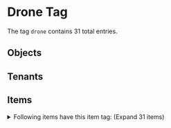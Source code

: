 # Drone Tag

The tag `drone` contains 31 total entries.

## Objects

## Tenants

## Items

<details markdown="1"><summary>Following items have this item tag: (Expand 31 items)</summary>

- <img src="https://raw.githubusercontent.com/Ceterai/Enternia/main/items/active/alta/spawners/drones/ionic.png" alt="Alta Citadel Drone ★★★ icon" loading="lazy" height="16px" width="auto" /> [Alta Citadel Drone ★★★](https://ceterai.github.io/MyEnternia/Wiki/AltaCitadelDrone)
- <img src="https://raw.githubusercontent.com/Ceterai/Enternia/main/items/active/alta/spawners/drones/ionic.png" alt="Alta Lab Drone icon" loading="lazy" height="16px" width="auto" /> [Alta Lab Drone](https://ceterai.github.io/MyEnternia/Wiki/AltaLabDrone)
- <img src="https://raw.githubusercontent.com/Ceterai/Enternia/main/items/active/alta/spawners/drones/security.png" alt="Cleaner Drone icon" loading="lazy" height="16px" width="auto" /> [Cleaner Drone](https://ceterai.github.io/MyEnternia/Wiki/CleanerDrone)
- <img src="https://raw.githubusercontent.com/Ceterai/Enternia/main/items/active/alta/spawners/drones/companion.png" alt="Companion Drone ★★ icon" loading="lazy" height="16px" width="auto" /> [Companion Drone ★★](https://ceterai.github.io/MyEnternia/Wiki/CompanionDrone)
- <img src="https://raw.githubusercontent.com/Ceterai/Enternia/main/items/active/alta/spawners/drones/crystal.png" alt="Crystallized Scout Drone ★ icon" loading="lazy" height="16px" width="auto" /> [Crystallized Scout Drone ★](https://ceterai.github.io/MyEnternia/Wiki/CrystallizedScoutDrone)
- <img src="https://raw.githubusercontent.com/Ceterai/Enternia/main/items/active/alta/spawners/drones/defensive.png" alt="EDS Defensive Drone ★ icon" loading="lazy" height="16px" width="auto" /> [EDS Defensive Drone ★](https://ceterai.github.io/MyEnternia/Wiki/EDSDefensiveDrone)
- <img src="https://raw.githubusercontent.com/Ceterai/Enternia/main/items/active/alta/spawners/drones/eds.png" alt="EDS Drone ★ icon" loading="lazy" height="16px" width="auto" /> [EDS Drone ★](https://ceterai.github.io/MyEnternia/Wiki/EDSDrone)
- <img src="https://raw.githubusercontent.com/Ceterai/Enternia/main/items/active/alta/spawners/drones/elin.png" alt="Elin Drone ★ icon" loading="lazy" height="16px" width="auto" /> [Elin Drone ★](https://ceterai.github.io/MyEnternia/Wiki/ElinDrone)
- <img src="https://raw.githubusercontent.com/Ceterai/Enternia/main/items/active/alta/spawners/drones/elite.png" alt="Elite Drone icon" loading="lazy" height="16px" width="auto" /> [Elite Drone](https://ceterai.github.io/MyEnternia/Wiki/EliteDrone)
- <img src="https://raw.githubusercontent.com/Ceterai/Enternia/main/items/active/alta/spawners/drones/mini.png" alt="Elite Mini Drone icon" loading="lazy" height="16px" width="auto" /> [Elite Mini Drone](https://ceterai.github.io/MyEnternia/Wiki/EliteMiniDrone)
- <img src="https://raw.githubusercontent.com/Ceterai/Enternia/main/items/active/alta/spawners/drones/frigate_empty.png" alt="Empty EDS Frigate Drone ★★★ icon" loading="lazy" height="16px" width="auto" /> [Empty EDS Frigate Drone ★★★](https://ceterai.github.io/MyEnternia/Wiki/EmptyEDSFrigateDrone)
- <img src="https://raw.githubusercontent.com/Ceterai/Enternia/main/items/active/alta/spawners/drones/engineer.png" alt="Engineer Drone ★★★ icon" loading="lazy" height="16px" width="auto" /> [Engineer Drone ★★★](https://ceterai.github.io/MyEnternia/Wiki/EngineerDrone)
- <img src="https://raw.githubusercontent.com/Ceterai/Enternia/main/items/active/alta/spawners/drones/scout.png" alt="Enviro Drone icon" loading="lazy" height="16px" width="auto" /> [Enviro Drone](https://ceterai.github.io/MyEnternia/Wiki/EnviroDrone)
- <img src="https://raw.githubusercontent.com/Ceterai/Enternia/main/items/active/alta/spawners/drones/mini.png" alt="Ghearun Drone icon" loading="lazy" height="16px" width="auto" /> [Ghearun Drone](https://ceterai.github.io/MyEnternia/Wiki/GhearunDrone)
- <img src="https://raw.githubusercontent.com/Ceterai/Enternia/main/items/active/alta/spawners/drones/watcher.png" alt="Gheatsyn Drone icon" loading="lazy" height="16px" width="auto" /> [Gheatsyn Drone](https://ceterai.github.io/MyEnternia/Wiki/GheatsynDrone)
- <img src="https://raw.githubusercontent.com/Ceterai/Enternia/main/items/active/alta/spawners/drones/ionic.png" alt="Ionic Drone ★★ icon" loading="lazy" height="16px" width="auto" /> [Ionic Drone ★★](https://ceterai.github.io/MyEnternia/Wiki/IonicDrone)
- <img src="https://raw.githubusercontent.com/Ceterai/Enternia/main/items/active/alta/spawners/drones/mini.png" alt="Kinetic Drone icon" loading="lazy" height="16px" width="auto" /> [Kinetic Drone](https://ceterai.github.io/MyEnternia/Wiki/KineticDrone)
- <img src="https://raw.githubusercontent.com/Ceterai/Enternia/main/items/active/alta/spawners/drones/mini.png" alt="Minidrone icon" loading="lazy" height="16px" width="auto" /> [Minidrone](https://ceterai.github.io/MyEnternia/Wiki/Minidrone)
- <img src="https://raw.githubusercontent.com/Ceterai/Enternia/main/items/active/alta/spawners/drones/ionic.png" alt="Mystic Drone ★★ icon" loading="lazy" height="16px" width="auto" /> [Mystic Drone ★★](https://ceterai.github.io/MyEnternia/Wiki/MysticDrone)
- <img src="https://raw.githubusercontent.com/Ceterai/Enternia/main/items/active/alta/spawners/drones/trans.png" alt="Orchid Drone ★★ icon" loading="lazy" height="16px" width="auto" /> [Orchid Drone ★★](https://ceterai.github.io/MyEnternia/Wiki/OrchidDrone)
- <img src="https://raw.githubusercontent.com/Ceterai/Enternia/main/items/active/alta/spawners/drones/scout.png" alt="Pastel Drone ★ icon" loading="lazy" height="16px" width="auto" /> [Pastel Drone ★](https://ceterai.github.io/MyEnternia/Wiki/PastelDrone)
- <img src="https://raw.githubusercontent.com/Ceterai/Enternia/main/items/active/alta/spawners/drones/scout.png" alt="Scout Drone icon" loading="lazy" height="16px" width="auto" /> [Scout Drone](https://ceterai.github.io/MyEnternia/Wiki/ScoutDrone)
- <img src="https://raw.githubusercontent.com/Ceterai/Enternia/main/items/active/alta/spawners/drones/security.png" alt="Security Drone icon" loading="lazy" height="16px" width="auto" /> [Security Drone](https://ceterai.github.io/MyEnternia/Wiki/SecurityDrone)
- <img src="https://raw.githubusercontent.com/Ceterai/Enternia/main/items/active/alta/spawners/drones/sentry.png" alt="Sentry Drone ★★★ icon" loading="lazy" height="16px" width="auto" /> [Sentry Drone ★★★](https://ceterai.github.io/MyEnternia/Wiki/SentryDrone)
- <img src="https://raw.githubusercontent.com/Ceterai/Enternia/main/items/active/alta/spawners/drones/shield.png" alt="Shieldrone ★★★ icon" loading="lazy" height="16px" width="auto" /> [Shieldrone ★★★](https://ceterai.github.io/MyEnternia/Wiki/Shieldrone)
- <img src="https://raw.githubusercontent.com/Ceterai/Enternia/main/items/active/alta/spawners/drones/scout.png" alt="Smart Drone icon" loading="lazy" height="16px" width="auto" /> [Smart Drone](https://ceterai.github.io/MyEnternia/Wiki/SmartDrone)
- <img src="https://raw.githubusercontent.com/Ceterai/Enternia/main/items/active/alta/spawners/drones/mini.png" alt="Stardust Drone icon" loading="lazy" height="16px" width="auto" /> [Stardust Drone](https://ceterai.github.io/MyEnternia/Wiki/StardustDrone)
- <img src="https://raw.githubusercontent.com/Ceterai/Enternia/main/items/active/alta/spawners/drones/watcher.png" alt="Tech Drone icon" loading="lazy" height="16px" width="auto" /> [Tech Drone](https://ceterai.github.io/MyEnternia/Wiki/TechDrone)
- <img src="https://raw.githubusercontent.com/Ceterai/Enternia/main/items/active/alta/spawners/drones/security.png" alt="Toy Drone ★★ icon" loading="lazy" height="16px" width="auto" /> [Toy Drone ★★](https://ceterai.github.io/MyEnternia/Wiki/ToyDrone)
- <img src="https://raw.githubusercontent.com/Ceterai/Enternia/main/items/active/alta/spawners/drones/ionic.png" alt="Viona Drone ★★ icon" loading="lazy" height="16px" width="auto" /> [Viona Drone ★★](https://ceterai.github.io/MyEnternia/Wiki/VionaDrone)
- <img src="https://raw.githubusercontent.com/Ceterai/Enternia/main/items/active/alta/spawners/drones/watcher.png" alt="Watcher Drone icon" loading="lazy" height="16px" width="auto" /> [Watcher Drone](https://ceterai.github.io/MyEnternia/Wiki/WatcherDrone)

</details>
